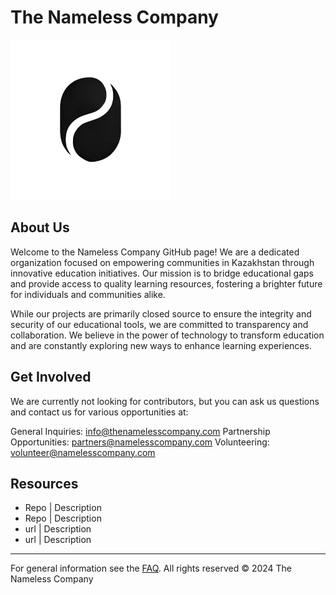 # The Nameless Company

![The Nameless Company Logo](https://github.com/thenamelesscompany/.github/blob/main/images/logo_256.png?raw=true)

## About Us

Welcome to the Nameless Company GitHub page! We are a dedicated organization focused on empowering communities in Kazakhstan through innovative education initiatives. Our mission is to bridge educational gaps and provide access to quality learning resources, fostering a brighter future for individuals and communities alike.

While our projects are primarily closed source to ensure the integrity and security of our educational tools, we are committed to transparency and collaboration. We believe in the power of technology to transform education and are constantly exploring new ways to enhance learning experiences.

## Get Involved

We are currently not looking for contributors, but you can ask us questions and contact us for various opportunities at:

General Inquiries: info@thenamelesscompany.com
Partnership Opportunities: partners@namelesscompany.com
Volunteering: volunteer@namelesscompany.com

## Resources

- Repo | Description
- Repo | Description
- url | Description
- url | Description

---

For general information see the [FAQ](https://thenamelesscompany.com/faq).
All rights reserved © 2024 The Nameless Company
